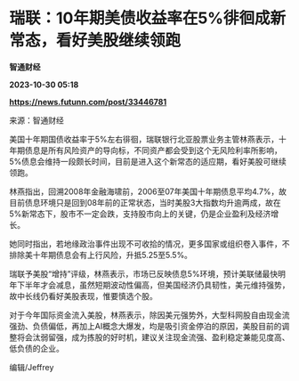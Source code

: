 # 瑞联：10年期美债收益率在5%徘徊成新常态，看好美股继续领跑
**智通财经**

**2023-10-30 05:18**

**https://news.futunn.com/post/33446781**

来源：智通财经

美国十年期国债收益率于5%左右徘徊，瑞联银行北亚股票业务主管林燕表示，十年期债息是所有风险资产的导向标，不同资产都会受到这个无风险利率所影响，5%债息会维持一段颇长时间，目前是进入这个新常态的适应期，看好美股可继续领跑。

林燕指出，回溯2008年金融海啸前，2006至07年美国十年期债息平均4.7%，故目前债息环境只是回到08年前的正常状态，当时美股3大指数均升逾两成，故在5%新常态下，股市不一定会跌，支持股市向上的关键，仍是企业盈利及经济增长。

她同时指出，若地缘政治事件出现不可收拾的情况，更多国家或组织卷入事件，不排除美十年期债息会有上行风险，升抵5.25至5.5%。

瑞联予美股“增持”评级，林燕表示，市场已反映债息5%环境，预计美联储最快明年下半年才会减息，虽然短期波动性偏高，但美国经济仍具韧性，美元维持强势，故中长线仍看好美股表现，惟要慎选个股。

对于今年国际资金流入美股，林燕表示，除因美元强势外，大型科网股自由现金流强劲、负债偏低，再加上AI概念大爆发，均是吸引资金停泊的原因，美股目前的调整将会汰弱留强，成为拣股的好时机，建议关注现金流强、盈利稳定兼能见度高、低负债的企业。

编辑/Jeffrey